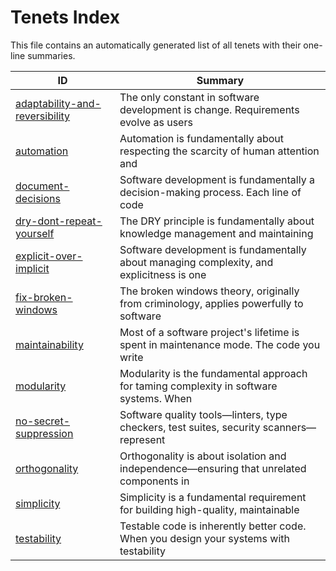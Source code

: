 # Tenets Index

This file contains an automatically generated list of all tenets with their one-line summaries.

| ID | Summary |
|---|---|
| [adaptability-and-reversibility](./adaptability-and-reversibility.md) | The only constant in software development is change. Requirements evolve as users |
| [automation](./automation.md) | Automation is fundamentally about respecting the scarcity of human attention and |
| [document-decisions](./document-decisions.md) | Software development is fundamentally a decision-making process. Each line of code |
| [dry-dont-repeat-yourself](./dry-dont-repeat-yourself.md) | The DRY principle is fundamentally about knowledge management and maintaining |
| [explicit-over-implicit](./explicit-over-implicit.md) | Software development is fundamentally about managing complexity, and explicitness is one |
| [fix-broken-windows](./fix-broken-windows.md) | The broken windows theory, originally from criminology, applies powerfully to software |
| [maintainability](./maintainability.md) | Most of a software project's lifetime is spent in maintenance mode. The code you write |
| [modularity](./modularity.md) | Modularity is the fundamental approach for taming complexity in software systems. When |
| [no-secret-suppression](./no-secret-suppression.md) | Software quality tools—linters, type checkers, test suites, security scanners—represent |
| [orthogonality](./orthogonality.md) | Orthogonality is about isolation and independence—ensuring that unrelated components in |
| [simplicity](./simplicity.md) | Simplicity is a fundamental requirement for building high-quality, maintainable |
| [testability](./testability.md) | Testable code is inherently better code. When you design your systems with testability |
